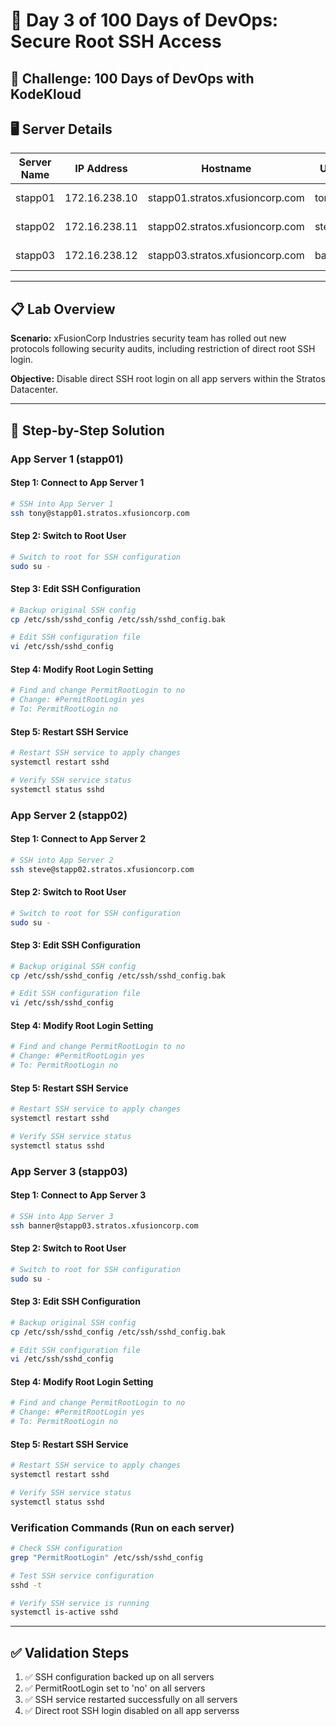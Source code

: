 # 🚀 Day 3 of 100 Days of DevOps: Secure Root SSH Access

## 🎯 Challenge: 100 Days of DevOps with KodeKloud

## 🖥️ Server Details
| Server Name | IP Address | Hostname | User | Purpose |
|-------------|------------|----------|------|---------|
| stapp01 | 172.16.238.10 | stapp01.stratos.xfusioncorp.com | tony | Nautilus App 1 |
| stapp02 | 172.16.238.11 | stapp02.stratos.xfusioncorp.com | steve | Nautilus App 2 |
| stapp03 | 172.16.238.12 | stapp03.stratos.xfusioncorp.com | banner | Nautilus App 3 |

---

## 📋 Lab Overview
**Scenario:** xFusionCorp Industries security team has rolled out new protocols following security audits, including restriction of direct root SSH login.

**Objective:** Disable direct SSH root login on all app servers within the Stratos Datacenter.

---

## 🔧 Step-by-Step Solution

### App Server 1 (stapp01)

#### Step 1: Connect to App Server 1
```bash
# SSH into App Server 1
ssh tony@stapp01.stratos.xfusioncorp.com
```

#### Step 2: Switch to Root User
```bash
# Switch to root for SSH configuration
sudo su -
```

#### Step 3: Edit SSH Configuration
```bash
# Backup original SSH config
cp /etc/ssh/sshd_config /etc/ssh/sshd_config.bak

# Edit SSH configuration file
vi /etc/ssh/sshd_config
```

#### Step 4: Modify Root Login Setting
```bash
# Find and change PermitRootLogin to no
# Change: #PermitRootLogin yes
# To: PermitRootLogin no
```

#### Step 5: Restart SSH Service
```bash
# Restart SSH service to apply changes
systemctl restart sshd

# Verify SSH service status
systemctl status sshd
```

### App Server 2 (stapp02)

#### Step 1: Connect to App Server 2
```bash
# SSH into App Server 2
ssh steve@stapp02.stratos.xfusioncorp.com
```

#### Step 2: Switch to Root User
```bash
# Switch to root for SSH configuration
sudo su -
```

#### Step 3: Edit SSH Configuration
```bash
# Backup original SSH config
cp /etc/ssh/sshd_config /etc/ssh/sshd_config.bak

# Edit SSH configuration file
vi /etc/ssh/sshd_config
```

#### Step 4: Modify Root Login Setting
```bash
# Find and change PermitRootLogin to no
# Change: #PermitRootLogin yes
# To: PermitRootLogin no
```

#### Step 5: Restart SSH Service
```bash
# Restart SSH service to apply changes
systemctl restart sshd

# Verify SSH service status
systemctl status sshd
```

### App Server 3 (stapp03)

#### Step 1: Connect to App Server 3
```bash
# SSH into App Server 3
ssh banner@stapp03.stratos.xfusioncorp.com
```

#### Step 2: Switch to Root User
```bash
# Switch to root for SSH configuration
sudo su -
```

#### Step 3: Edit SSH Configuration
```bash
# Backup original SSH config
cp /etc/ssh/sshd_config /etc/ssh/sshd_config.bak

# Edit SSH configuration file
vi /etc/ssh/sshd_config
```

#### Step 4: Modify Root Login Setting
```bash
# Find and change PermitRootLogin to no
# Change: #PermitRootLogin yes
# To: PermitRootLogin no
```

#### Step 5: Restart SSH Service
```bash
# Restart SSH service to apply changes
systemctl restart sshd

# Verify SSH service status
systemctl status sshd
```

### Verification Commands (Run on each server)
```bash
# Check SSH configuration
grep "PermitRootLogin" /etc/ssh/sshd_config

# Test SSH service configuration
sshd -t

# Verify SSH service is running
systemctl is-active sshd
```

---

## ✅ Validation Steps

1. ✅ SSH configuration backed up on all servers
2. ✅ PermitRootLogin set to 'no' on all servers
3. ✅ SSH service restarted successfully on all servers
4. ✅ Direct root SSH login disabled on all app serverss